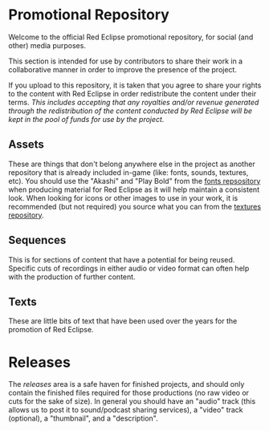# Promotional Repository
Welcome to the official Red Eclipse promotional repository, for social (and other) media purposes.

This section is intended for use by contributors to share their work in a collaborative manner in order to improve the presence of the project.

If you upload to this repository, it is taken that you agree to share your rights to the content with Red Eclipse in order redistribute the content under their terms. *This includes accepting that any royalties and/or revenue generated through the redistribution of the content conducted by Red Eclipse will be kept in the pool of funds for use by the project.*

## Assets
These are things that don't belong anywhere else in the project as another repository that is already included in-game (like: fonts, sounds, textures, etc). You should use the "Akashi" and "Play Bold" from the [fonts repsository](https://github.com/red-eclipse/fonts) when producing material for Red Eclipse as it will help maintain a consistent look. When looking for icons or other images to use in your work, it is recommended (but not required) you source what you can from the [textures repository](https://github.com/red-eclipse/textures).

## Sequences
This is for sections of content that have a potential for being reused. Specific cuts of recordings in either audio or video format can often help with the production of further content.

## Texts
These are little bits of text that have been used over the years for the promotion of Red Eclipse.

# Releases
The *releases* area is a safe haven for finished projects, and should only contain the finished files required for those productions (no raw video or cuts for the sake of size). In general you should have an "audio" track (this allows us to post it to sound/podcast sharing services), a "video" track (optional), a "thumbnail", and a "description".

